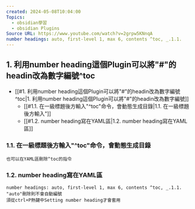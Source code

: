 ```yaml
---
created: 2024-05-08T10:04:00
Topics:
  - obsidian學習
  - obsidian Plugins
Source URL: https://www.youtube.com/watch?v=2grpw5KNnqA
number headings: auto, first-level 1, max 6, contents ^toc, _.1.1.
---
```

## 1. 利用number heading這個Plugin可以將"#"的headin改為數字編號^toc

- [[#1. 利用number heading這個Plugin可以將"#"的headin改為數字編號^toc|1. 利用number heading這個Plugin可以將"#"的headin改為數字編號]]
	- [[#1.1. 在一級標題後方輸入"^toc"命令，會動態生成目錄|1.1. 在一級標題後方輸入"]]
	- [[#1.2. number heading寫在YAML區|1.2. number heading寫在YAML區]]
### 1.1. 在一級標題後方輸入"^toc"命令，會動態生成目錄
	也可以在YAML區刪除^toc的指令
### 1.2. number heading寫在YAML區
	number headings: auto, first-level 1, max 6, contents ^toc, _.1.1.
	"auto"刪除則不會自動編號
	須從ctrl+P熱鍵中Setting number heading才會套用
